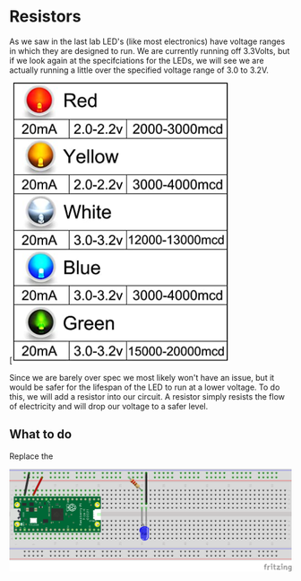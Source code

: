 # Resistors

As we saw in the last lab LED's (like most electronics) have voltage ranges in which they are designed to run.  We are currently running off 3.3Volts, but if we look again at the specifciations for the LEDs, we will see we are actually running a little over the specified voltage range of 3.0 to 3.2V.  


[![LED Specs](/images/LED_SPECS.PNG)

Since we are barely over spec we most likely won't have an issue, but it would be safer for the lifespan of the LED to run at a lower voltage.  To do this, we will add a resistor into our circuit.  A resistor simply resists the flow of electricity and will drop our voltage to a safer level.  


## What to do

Replace the 

![Resistor Circuit](/images/2_Circuit_bb.png)